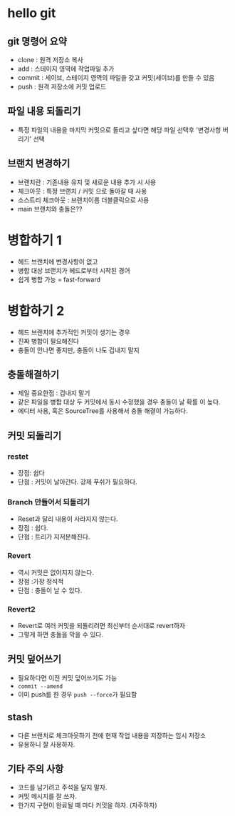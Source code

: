 # hello git

## git 명령어 요약

- clone : 원격 저장소 복사
- add : 스테이지 영역에 작업파일 추가
- commit : 세이브, 스테이지 영역의 파일을 갖고 커밋(세이브)를 만들 수 있음
- push : 원격 저장소에 커밋 업로드

## 파일 내용 되돌리기
- 특정 파일의 내용을 마지막 커밋으로 돌리고 싶다면 해당 파일 선택후 '변경사항 버리기' 선택

## 브랜치 변경하기

- 브랜치란 : 기존내용 유지 및 새로운 내용 추가 시 사용
- 체크아웃 : 특정 브랜치 / 커밋 으로 돌아갈 때 사용
- 소스트리 체크아웃 : 브랜치이름 더블클릭으로 사용
- main 브랜치와 충돌은??


# 병합하기 1

- 헤드 브랜치에 변경사항이 없고
- 병합 대상 브랜치가 헤드로부터 시작된 경어
- 쉽게 병합 가능 = fast-forward 

# 병합하기 2

- 헤드 브랜치에 추가적인 커밋이 생기는 경우
- 진짜 병합이 필요해진다
- 충돌이 안나면 좋지만, 충돌이 나도 겁내지 말지

## 충돌해결하기

- 제일 중요한점 : 겁내지 말기
- 같은 파일을 병합 대상 두 커밋에서 동시 수정했을 경우 충돌이 날 확률 이 높다.
- 에디터 사용, 혹은 SourceTree를 사용해서 충돌 해결이 가능하다.


## 커밋 되돌리기

### restet

 - 장점: 쉽다
 - 단점 : 커밋이 날아간다. 강제 푸쉬가 필요하다.

### Branch 만들어서 되돌리기

 - Reset과 달리 내용이 사라지지 않는다.
 - 장점 : 쉽다.
 - 단점 : 트리가 지저분해진다.

 ### Revert

 - 역시 커밋은 없어지지 않는다.
 - 장점 :가장 정석적
 - 단점 : 충돌이 날 수 있다.

 ### Revert2
 
 - Revert로 여러 커밋을 되돌리려면 최신부터 순서대로 revert하자
 - 그렇게 하면 충돌을 막을 수 있다.

 ## 커밋 덮어쓰기
 
 - 필요하다면 이전 커밋 덮어쓰기도 가능
 - `commit --amend`
 - 이미 push를 한 경우 `push --force`가 필요함

## stash

 - 다른 브랜치로 체크아웃하기 전에 현재 작업 내용을 저장하는 임시 저장소
 - 유용하니 잘 사용하자.
  

## 기타 주의 사항 

 - 코드를 남기려고 주석을 달지 말자.
 - 커밋 메시지를 잘 쓰자.
 - 한가지 구현이 완료될 때 마다 커밋을 하자. (자주하자)